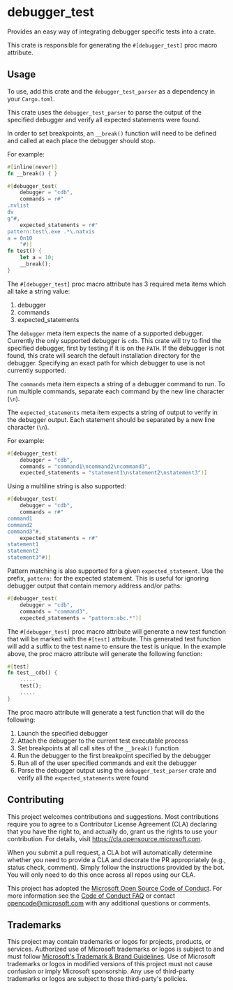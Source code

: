 # debugger_test

Provides an easy way of integrating debugger specific tests into a crate.

This crate is responsible for generating the `#[debugger_test]` proc macro attribute.

## Usage

To use, add this crate and the `debugger_test_parser` as a dependency in your `Cargo.toml`.

This crate uses the `debugger_test_parser` to parse the output of the specified debugger
and verify all expected statements were found.

In order to set breakpoints, an `__break()` function will need to be defined and called
at each place the debugger should stop.

For example:

```rust
#[inline(never)]
fn __break() { }

#[debugger_test(
    debugger = "cdb",
    commands = r#"
.nvlist
dv
g"#,
    expected_statements = r#"
pattern:test\.exe .*\.natvis
a = 0n10
    "#)]
fn test() {
    let a = 10;
    __break();
}
```

The `#[debugger_test]` proc macro attribute has 3 required meta items which all take a string value:

1. debugger
2. commands
3. expected_statements

The `debugger` meta item expects the name of a supported debugger. Currently the only supported debugger is `cdb`.
This crate will try to find the specified debugger, first by testing if it is on the `PATH`. If the debugger is
not found, this crate will search the default installation directory for the debugger. Specifying an exact path
for which debugger to use is not currently supported.

The `commands` meta item expects a string of a debugger command to run. To run multiple commands, separate each
command by the new line character (`\n`).

The `expected_statements` meta item expects a string of output to verify in the debugger output.
Each statement should be separated by a new line character (`\n`).

For example:

```rust
#[debugger_test(
    debugger = "cdb",
    commands = "command1\ncommand2\ncommand3",
    expected_statements = "statement1\nstatement2\nstatement3")]
```

Using a multiline string is also supported:

```rust
#[debugger_test(
    debugger = "cdb",
    commands = r#"
command1
command2
command3"#,
    expected_statements = r#"
statement1
statement2
statement3"#)]
```

Pattern matching is also supported for a given `expected_statement`. Use the prefix, `pattern:` for the
expected statement. This is useful for ignoring debugger output that contain memory address and/or paths:

```rust
#[debugger_test(
    debugger = "cdb",
    commands = "command3",
    expected_statements = "pattern:abc.*")]
```

The `#[debugger_test]` proc macro attribute will generate a new test function that will be marked
with the `#[test]` attribute. This generated test function will add a suffix to the test name to ensure
the test is unique. In the example above, the proc macro attribute will generate the following function:

```rust
#[test]
fn test__cdb() {
    .....
    test();
    .....
}
```

The proc macro attribute will generate a test function that will do the following:

1. Launch the specified debugger
2. Attach the debugger to the current test executable process
3. Set breakpoints at all call sites of the `__break()` function
4. Run the debugger to the first breakpoint specified by the debugger
5. Run all of the user specified commands and exit the debugger
6. Parse the debugger output using the `debugger_test_parser` crate and verify all the `expected_statements` were found

## Contributing

This project welcomes contributions and suggestions.  Most contributions require you to agree to a
Contributor License Agreement (CLA) declaring that you have the right to, and actually do, grant us
the rights to use your contribution. For details, visit https://cla.opensource.microsoft.com.

When you submit a pull request, a CLA bot will automatically determine whether you need to provide
a CLA and decorate the PR appropriately (e.g., status check, comment). Simply follow the instructions
provided by the bot. You will only need to do this once across all repos using our CLA.

This project has adopted the [Microsoft Open Source Code of Conduct](https://opensource.microsoft.com/codeofconduct/).
For more information see the [Code of Conduct FAQ](https://opensource.microsoft.com/codeofconduct/faq/) or
contact [opencode@microsoft.com](mailto:opencode@microsoft.com) with any additional questions or comments.

## Trademarks

This project may contain trademarks or logos for projects, products, or services. Authorized use of Microsoft 
trademarks or logos is subject to and must follow 
[Microsoft's Trademark & Brand Guidelines](https://www.microsoft.com/en-us/legal/intellectualproperty/trademarks/usage/general).
Use of Microsoft trademarks or logos in modified versions of this project must not cause confusion or imply Microsoft sponsorship.
Any use of third-party trademarks or logos are subject to those third-party's policies.

